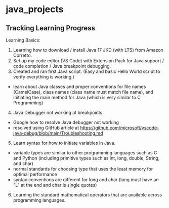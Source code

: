 # java_projects

## Tracking Learning Progress

Learning Basics: <br>

1. Learning how to download / install Java 17 JKD (with LTS) from Amazon Corretto.
2. Set up my code editor (VS Code) with Extension Pack for Java support / code completion / Java breakpoint debugging.
3. Created and ran first Java script. (Easy and basic Hello World script to verify everything is working.)

- learn about Java classes and proper conventions for file names (CamelCase), class names (class name must match file name), and initiating the main method for Java (which is very similar to C Programming)

4. Java Debugger not working at breakpoints.

- Google how to resolve Java debugger not working
- resolved using GitHub article at https://github.com/microsoft/vscode-java-debug/blob/main/Troubleshooting.md

5. Learn syntax for how to initiate variables in Java.

- variable types are similar to other programming languages such as C and Python (including primitive types such as int, long, double, String, and char)
- normal standards for choosing type that uses the least memory for optimal performance
- syntax conventions are different for long and char (long must have an "L" at the end and char is single quotes)

6. Learning the standard mathematical operators that are available across programming languages.
